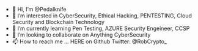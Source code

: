 - 👋 Hi, I’m @Pedalknife
- 👀 I’m interested in CyberSecurity, Ethical Hacking, PENTESTING, Cloud Security and Blockchain Technology
- 🌱 I’m currently learning Pen Testing, AZURE Security Engeineer, CCSP 
- 💞️ I’m looking to collaborate on Anything CyberSecurity 
- 📫 How to reach me ... HERE on Github 
  Twitter: @RobCrypto_

<!---
Pedalknife/Pedalknife is a ✨ special ✨ repository because its `README.md` (this file) appears on your GitHub profile.
You can click the Preview link to take a look at your changes.
--->

